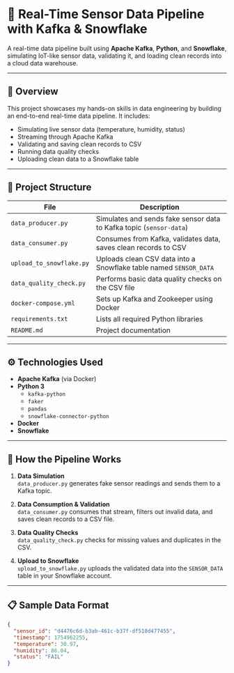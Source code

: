 # 📡 Real-Time Sensor Data Pipeline with Kafka & Snowflake

A real-time data pipeline built using **Apache Kafka**, **Python**, and **Snowflake**, simulating IoT-like sensor data, validating it, and loading clean records into a cloud data warehouse.

---

## 🚀 Overview

This project showcases my hands-on skills in data engineering by building an end-to-end real-time data pipeline. It includes:

- Simulating live sensor data (temperature, humidity, status)
- Streaming through Apache Kafka
- Validating and saving clean records to CSV
- Running data quality checks
- Uploading clean data to a Snowflake table

---

## 🧱 Project Structure

| File                      | Description                                                                 |
|---------------------------|-----------------------------------------------------------------------------|
| `data_producer.py`        | Simulates and sends fake sensor data to Kafka topic (`sensor-data`)         |
| `data_consumer.py`        | Consumes from Kafka, validates data, saves clean records to CSV             |
| `upload_to_snowflake.py`  | Uploads clean CSV data into a Snowflake table named `SENSOR_DATA`           |
| `data_quality_check.py`   | Performs basic data quality checks on the CSV file                          |
| `docker-compose.yml`      | Sets up Kafka and Zookeeper using Docker                                    |
| `requirements.txt`        | Lists all required Python libraries                                         |
| `README.md`               | Project documentation                                                       |

---

## ⚙️ Technologies Used

- **Apache Kafka** (via Docker)
- **Python 3**
  - `kafka-python`
  - `faker`
  - `pandas`
  - `snowflake-connector-python`
- **Docker**
- **Snowflake**

---

## 🔄 How the Pipeline Works

1. **Data Simulation**  
   `data_producer.py` generates fake sensor readings and sends them to a Kafka topic.

2. **Data Consumption & Validation**  
   `data_consumer.py` consumes that stream, filters out invalid data, and saves clean records to a CSV file.

3. **Data Quality Checks**  
   `data_quality_check.py` checks for missing values and duplicates in the CSV.

4. **Upload to Snowflake**  
   `upload_to_snowflake.py` uploads the validated data into the `SENSOR_DATA` table in your Snowflake account.

---

## 📋 Sample Data Format

```json
{
  "sensor_id": "d4476c6d-b3ab-461c-b37f-df518d477455",
  "timestamp": 1754962255,
  "temperature": 30.97,
  "humidity": 86.04,
  "status": "FAIL"
}

